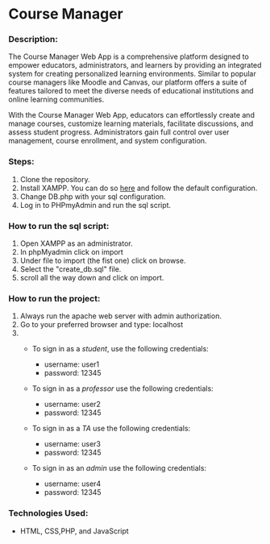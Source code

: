 # Course Manager

### Description:

The Course Manager Web App is a comprehensive platform designed to empower educators, administrators, and learners by providing an integrated system for creating personalized learning environments. Similar to popular course managers like Moodle and Canvas, our platform offers a suite of features tailored to meet the diverse needs of educational institutions and online learning communities.

With the Course Manager Web App, educators can effortlessly create and manage courses, customize learning materials, facilitate discussions, and assess student progress. Administrators gain full control over user management, course enrollment, and system configuration.

### Steps:

1. Clone the repository.
2. Install XAMPP. You can do so [here](https://www.apachefriends.org/download.html) and follow the default configuration.
3. Change DB.php with your sql configuration.
4. Log in to PHPmyAdmin and run the sql script.

### How to run the sql script:

1. Open XAMPP as an administrator.
2. In phpMyadmin click on import
3. Under file to import (the fist one) click on browse.
4. Select the "create_db.sql" file.
5. scroll all the way down and click on import.

### How to run the project:

1. Always run the apache web server with admin authorization.
2. Go to your preferred browser and type: localhost
3. - To sign in as a _student_, use the following credentials:

     - username: user1
     - password: 12345

   - To sign in as a _professor_ use the following credentials:

     - username: user2
     - password: 12345

   - To sign in as a _TA_ use the following credentials:

     - username: user3
     - password: 12345

   - To sign in as an _admin_ use the following credentials:
     - username: user4
     - password: 12345

### Technologies Used:

- HTML, CSS,PHP, and JavaScript
